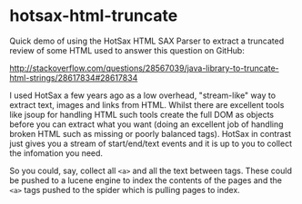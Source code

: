 # hotsax-html-truncate

Quick demo of using the HotSax HTML SAX Parser to extract a truncated review of some HTML used to answer this question on GitHub:

http://stackoverflow.com/questions/28567039/java-library-to-truncate-html-strings/28617834#28617834

I used HotSax a few years ago as a low overhead, "stream-like" way to extract text, images and links from HTML. Whilst there are excellent tools like jsoup for handling HTML such tools create the full DOM as objects before you can extract what you want (doing an excellent job of handling broken HTML such as missing or poorly balanced tags). HotSax in contrast just gives you a stream of start/end/text events and it is up to you to collect the infomation you need. 

So you could, say, collect all `<a>` and all the text between tags. These could be pushed to a lucene engine to index the contents of the pages and the `<a>` tags pushed to the spider which is pulling pages to index. 
